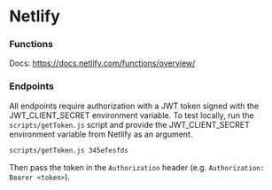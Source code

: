 # Netlify

### Functions

Docs: https://docs.netlify.com/functions/overview/

### Endpoints

All endpoints require authorization with a JWT token signed with the JWT_CLIENT_SECRET environment variable. To test locally, run the `scripts/getToken.js` script and provide the JWT_CLIENT_SECRET environment variable from Netlify as an argument.

```bash
scripts/getToken.js 345efesfds
```

Then pass the token in the `Authorization` header (e.g. `Authorization: Bearer <token>`).
